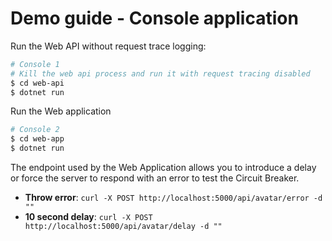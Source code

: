 # Demo guide - Console application

Run the Web API without request trace logging:
```bash
# Console 1
# Kill the web api process and run it with request tracing disabled
$ cd web-api
$ dotnet run 
```

Run the Web application
```bash
# Console 2
$ cd web-app
$ dotnet run 
```

The endpoint used by the Web Application allows you to introduce a delay or force the server to respond with an error to test the Circuit Breaker.

* **Throw error**: `curl -X POST http://localhost:5000/api/avatar/error -d ""`
* **10 second delay**: `curl -X POST http://localhost:5000/api/avatar/delay -d ""`